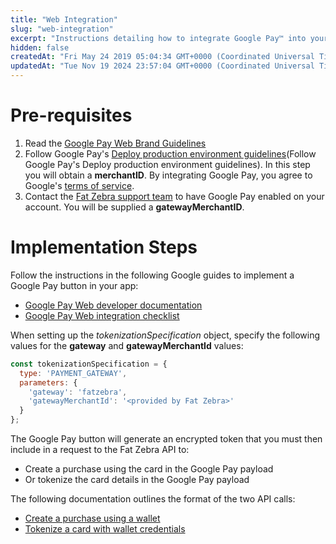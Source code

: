 ```yaml
---
title: "Web Integration"
slug: "web-integration"
excerpt: "Instructions detailing how to integrate Google Pay™ into your Website using Fat Zebra as your gateway"
hidden: false
createdAt: "Fri May 24 2019 05:04:34 GMT+0000 (Coordinated Universal Time)"
updatedAt: "Tue Nov 19 2024 23:57:04 GMT+0000 (Coordinated Universal Time)"
---
```

# Pre-requisites

1. Read the [Google Pay Web Brand Guidelines](https://developers.google.com/pay/api/web/guides/brand-guidelines)
2. Follow Google Pay's [Deploy production environment guidelines](https://developers.google.com/pay/api/web/guides/test-and-deploy/publish-your-integration)(Follow Google Pay's Deploy production environment guidelines). In this step you will obtain a **merchantID**. By integrating Google Pay, you agree to Google's [terms of service](https://payments.developers.google.com/terms/sellertos).
3. Contact the [Fat Zebra support team](mailto:support@fatzebra.com) to have Google Pay enabled on your account. You will be supplied a **gatewayMerchantID**. 

# Implementation Steps

Follow the instructions in the following Google guides to implement a Google Pay button in your app:

- [Google Pay Web developer documentation](https://developers.google.com/pay/api/web/overview)
- [Google Pay Web integration checklist](https://developers.google.com/pay/api/web/guides/test-and-deploy/integration-checklist)

When setting up the _tokenizationSpecification_ object, specify the following values for the **gateway** and **gatewayMerchantId** values:

```javascript
const tokenizationSpecification = {
  type: 'PAYMENT_GATEWAY',
  parameters: {
    'gateway': 'fatzebra',
    'gatewayMerchantId': '<provided by Fat Zebra>'
  }
};
```

The Google Pay button will generate an encrypted token that you must then include in a request to the Fat Zebra API to:

- Create a purchase using the card in the Google Pay payload
- Or tokenize the card details in the Google Pay payload

The following documentation outlines the format of the two API calls:

- [Create a purchase using a wallet](ref:create-a-purchase-with-wallet)
- [Tokenize a card with wallet credentials](ref:tokenize-a-card-with-wallet-credentials)
